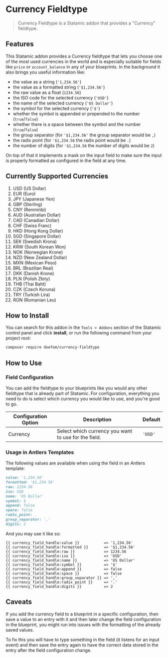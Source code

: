 # Currency Fieldtype

> Currency Fieldtype is a Statamic addon that provides a "Currency" fieldtype.

## Features

This Statamic addon provides a Currency fieldtype that lets you choose one of the most used currencies in the world and is
especially suitable for fields like `price` or `account_balance` in any of your blueprints. In the background it also
brings you useful information like:

- the value as a string (`'1,234.56'`)
- the value as a formatted string (`'$1,234.56'`)
- the raw value as a float (`1234.56`)
- the ISO code for the selected currency (`'USD'`)
- the name of the selected currency (`'US Dollar'`)
- the symbol for the selected currency (`'$'`)
- whether the symbol is appended or prepended to the number (`true`/`false`)
- whether there is a space between the symbol and the number (`true`/`false`)
- the group separator (for `'$1,234.56'` the group separator would be `,`)
- the radix point (for `'$1,234.56` the radix point would be `.`)
- the number of digits (for `'$1,234.56` the number of digits would be `2`)

On top of that it implements a mask on the input field to make sure the input is properly formatted as configured in the
field at any time.

## Currently Supported Currencies

1. USD (US Dollar)
2. EUR (Euro)
3. JPY (Japanese Yen)
4. GBP (Sterling)
5. CNY (Renminbi)
6. AUD (Australian Dollar)
7. CAD (Canadian Dollar)
8. CHF (Swiss Franc)
9. HKD (Hong Kong Dollar)
10. SGD (Singapore Dollar)
11. SEK (Swedish Krona)
12. KRW (South Korean Won)
13. NOK (Norwegian Krone)
14. NZD (New Zealand Dollar)
15. MXN (Mexican Peso)
16. BRL (Brazilian Real)
17. DKK (Danish Krone)
18. PLN (Polish Złoty)
19. THB (Thai Baht)
20. CZK (Czech Koruna)
21. TRY (Turkish Lira)
22. RON (Romanian Leu)

## How to Install

You can search for this addon in the `Tools > Addons` section of the Statamic control panel and click **install**, or
run the following command from your project root:

``` bash
composer require doefom/currency-fieldtype
```

## How to Use

### Field Configuration

You can add the fieldtype to your blueprints like you would any other fieldtype that is already part of Statamic. For
configuration, everything you need to do is select which currency you would like to use, and you're good to go.

| Configuration Option | Description                                          | Default |
|----------------------|------------------------------------------------------|---------|
| Currency             | Select which currency you want to use for the field. | `'USD'` |

### Usage in Antlers Templates

The following values are available when using the field in an Antlers template:

```markdown
value: '1,234.56'
formatted: '$1,234.56'
raw: 1234.56
iso: USD
name: 'US Dollar'
symbol: $
append: false
space: false
radix_point: .
group_separator: ','
digits: 2
```

And you may use it like so:

```text
{{ currency_field_handle:value }}           => '1,234.56'
{{ currency_field_handle:formatted }}       => '$1,234.56'
{{ currency_field_handle:raw }}             => 1234.56
{{ currency_field_handle:iso }}             => 'USD'
{{ currency_field_handle:name }}            => 'US Dollar'
{{ currency_field_handle:symbol }}          => '$'
{{ currency_field_handle:append }}          => false
{{ currency_field_handle:space }}           => false
{{ currency_field_handle:group_separator }} => ','
{{ currency_field_handle:radix_point }}     => '.'
{{ currency_field_handle:digits }}          => 2
```

## Caveats

If you add the currency field to a blueprint in a specific configuration, then save a value to an entry with it and then
later change the field configuration in the blueprint, you might run into issues with the formatting of the already
saved values.

To fix this you will have to type something in the field (it listens for an input event) and then save the entry again
to have the correct data stored in the entry after the field configuration change.
